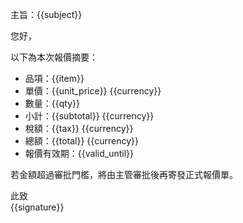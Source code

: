 主旨：{{subject}}

您好，

以下為本次報價摘要：
- 品項：{{item}}
- 單價：{{unit_price}} {{currency}}
- 數量：{{qty}}
- 小計：{{subtotal}} {{currency}}
- 稅額：{{tax}} {{currency}}
- 總額：{{total}} {{currency}}
- 報價有效期：{{valid_until}}

若金額超過審批門檻，將由主管審批後再寄發正式報價單。

此致  
{{signature}}
